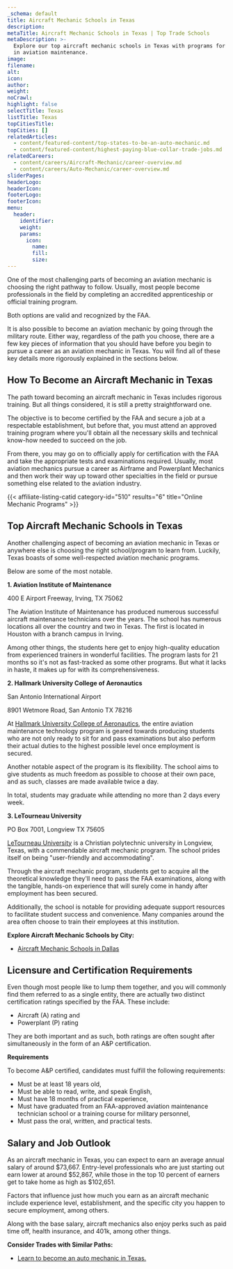 ```yaml
---
_schema: default
title: Aircraft Mechanic Schools in Texas
description:
metaTitle: Aircraft Mechanic Schools in Texas | Top Trade Schools
metaDescription: >-
  Explore our top aircraft mechanic schools in Texas with programs for a career
  in aviation maintenance.
image:
filename:
alt:
icon:
author:
weight:
noCrawl:
highlight: false
selectTitle: Texas
listTitle: Texas
topCitiesTitle:
topCities: []
relatedArticles:
  - content/featured-content/top-states-to-be-an-auto-mechanic.md
  - content/featured-content/highest-paying-blue-collar-trade-jobs.md
relatedCareers:
  - content/careers/Aircraft-Mechanic/career-overview.md
  - content/careers/Auto-Mechanic/career-overview.md
sliderPages:
headerLogo:
headerIcon:
footerLogo:
footerIcon:
menu:
  header:
    identifier:
    weight:
    params:
      icon:
        name:
        fill:
        size:
---
```

One of the most challenging parts of becoming an aviation mechanic is choosing the right pathway to follow. Usually, most people become professionals in the field by completing an accredited apprenticeship or official training program.

Both options are valid and recognized by the FAA.

It is also possible to become an aviation mechanic by going through the military route. Either way, regardless of the path you choose, there are a few key pieces of information that you should have before you begin to pursue a career as an aviation mechanic in Texas. You will find all of these key details more rigorously explained in the sections below.

## **How To Become an Aircraft Mechanic in Texas**

The path toward becoming an aircraft mechanic in Texas includes rigorous training. But all things considered, it is still a pretty straightforward one.

The objective is to become certified by the FAA and secure a job at a respectable establishment, but before that, you must attend an approved training program where you'll obtain all the necessary skills and technical know-how needed to succeed on the job.

From there, you may go on to officially apply for certification with the FAA and take the appropriate tests and examinations required. Usually, most aviation mechanics pursue a career as Airframe and Powerplant Mechanics and then work their way up toward other specialties in the field or pursue something else related to the aviation industry.

{{< affiliate-listing-catid category-id="510" results="6" title="Online Mechanic Programs" >}}

## **Top Aircraft Mechanic Schools in Texas**

Another challenging aspect of becoming an aviation mechanic in Texas or anywhere else is choosing the right school/program to learn from. Luckily, Texas boasts of some well-respected aviation mechanic programs.

Below are some of the most notable.

**1\. Aviation Institute of Maintenance**

400 E Airport Freeway, Irving, TX 75062

The Aviation Institute of Maintenance has produced numerous successful aircraft maintenance technicians over the years. The school has numerous locations all over the country and two in Texas. The first is located in Houston with a branch campus in Irving.

Among other things, the students here get to enjoy high-quality education from experienced trainers in wonderful facilities. The program lasts for 21 months so it's not as fast-tracked as some other programs. But what it lacks in haste, it makes up for with its comprehensiveness.

**2\. Hallmark University College of Aeronautics**

San Antonio International Airport

8901 Wetmore Road, San Antonio TX 78216

At [Hallmark University College of Aeronautics](https://hallmarkuniversity.edu/aeronautics-school/), the entire aviation maintenance technology program is geared towards producing students who are not only ready to sit for and pass examinations but also perform their actual duties to the highest possible level once employment is secured.

Another notable aspect of the program is its flexibility. The school aims to give students as much freedom as possible to choose at their own pace, and as such, classes are made available twice a day.

In total, students may graduate while attending no more than 2 days every week.

**3\. LeTourneau University**

PO Box 7001, Longview TX 75605

[LeTourneau University](https://www.letu.edu/index.html) is a Christian polytechnic university in Longview, Texas, with a commendable aircraft mechanic program. The school prides itself on being "user-friendly and accommodating".

Through the aircraft mechanic program, students get to acquire all the theoretical knowledge they'll need to pass the FAA examinations, along with the tangible, hands-on experience that will surely come in handy after employment has been secured.

Additionally, the school is notable for providing adequate support resources to facilitate student success and convenience. Many companies around the area often choose to train their employees at this institution.

**Explore Aircraft Mechanic Schools by City:**

* [Aircraft Mechanic Schools in Dallas](https://toptradeschools.com/near-you/aircraft-mechanic/texas/dallas/)

## **Licensure and Certification Requirements**

Even though most people like to lump them together, and you will commonly find them referred to as a single entity, there are actually two distinct certification ratings specified by the FAA. These include:

* Aircraft (A) rating and
* Powerplant (P) rating

They are both important and as such, both ratings are often sought after simultaneously in the form of an A&P certification.

**Requirements**

To become A&P certified, candidates must fulfill the following requirements:

* Must be at least 18 years old,
* Must be able to read, write, and speak English,
* Must have 18 months of practical experience,
* Must have graduated from an FAA-approved aviation maintenance technician school or a training course for military personnel,
* Must pass the oral, written, and practical tests.

## **Salary and Job Outlook**

As an aircraft mechanic in Texas, you can expect to earn an average annual salary of around $73,667. Entry-level professionals who are just starting out earn lower at around $52,867, while those in the top 10 percent of earners get to take home as high as $102,651.

Factors that influence just how much you earn as an aircraft mechanic include experience level, establishment, and the specific city you happen to secure employment, among others.

Along with the base salary, aircraft mechanics also enjoy perks such as paid time off, health insurance, and 401k, among other things.

**Consider Trades with Similar Paths:**

* [​​​​​​Learn to become an auto mechanic in Texas.](https://toptradeschools.com/near-you/auto-mechanic/texas/)